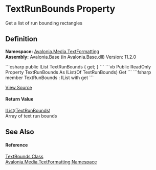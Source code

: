 # TextRunBounds Property


Get a list of run bounding rectangles



## Definition
**Namespace:** <a href="N_Avalonia_Media_TextFormatting">Avalonia.Media.TextFormatting</a>  
**Assembly:** Avalonia.Base (in Avalonia.Base.dll) Version: 11.2.0

<Tabs groupId="api-code-preview">
<TabItem value="csharp" label="C#">
```csharp
public IList<TextRunBounds> TextRunBounds { get; }
```
</TabItem>
<TabItem value="vb" label="VB">
```vb
Public ReadOnly Property TextRunBounds As IList(Of TextRunBounds)
	Get
```
</TabItem>
<TabItem value="fsharp" label="F#">
```fsharp
member TextRunBounds : IList<TextRunBounds> with get
```
</TabItem>
</Tabs>



<a href="https://github.com/AvaloniaUI/Avalonia/tree/master/src/Avalonia.Base/Media/TextFormatting/TextBounds.cs#L36" title="View the source code">View Source</a>



#### Return Value
<a href="https://learn.microsoft.com/dotnet/api/system.collections.generic.ilist-1" target="_blank" rel="noopener noreferrer">IList</a>(<a href="T_Avalonia_Media_TextFormatting_TextRunBounds">TextRunBounds</a>)  
Array of text run bounds

## See Also


#### Reference
<a href="T_Avalonia_Media_TextFormatting_TextBounds">TextBounds Class</a>  
<a href="N_Avalonia_Media_TextFormatting">Avalonia.Media.TextFormatting Namespace</a>  

